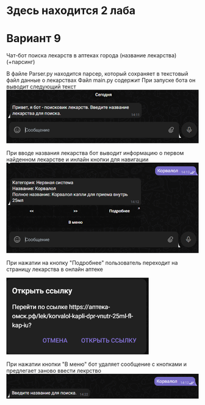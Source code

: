 # Здесь находится 2 лаба
# Вариант 9
Чат-бот поиска лекарств в аптеках города (название лекарства) (+парсинг)

В файле Parser.py находится парсер, который сохраняет в текстовый файл данные о лекарствах
Файл main.py содержит 
При запуске бота он выводит следующий текст
![Screenshot](Screenshots/start.png)

При вводе названия лекарства бот выводит информацию о первом найденном лекарстве и инлайн кнопки для навигации
![Screenshot](Screenshots/find.png)

При нажатии на кнопку "Подробнее" пользователь переходит на страницу лекарства в онлайн аптеке

![Screenshot](Screenshots/ref.png)

При нажатии кнопки "В меню" бот удаляет сообщение с кнопками и предлегает заново ввести лекрство
![Screenshot](Screenshots/to_menu.png)